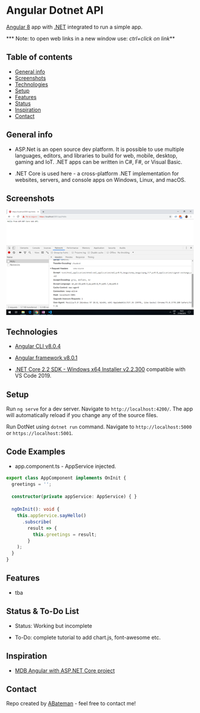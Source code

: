 # Angular Dotnet API

[Angular 8](https://angular.io/) app with [.NET](https://dotnet.microsoft.com/) integrated to run a simple app.

*** Note: to open web links in a new window use: _ctrl+click on link_**

## Table of contents

* [General info](#general-info)
* [Screenshots](#screenshots)
* [Technologies](#technologies)
* [Setup](#setup)
* [Features](#features)
* [Status](#status)
* [Inspiration](#inspiration)
* [Contact](#contact)

## General info

* ASP.Net is an open source dev platform. It is possible to use multiple languages, editors, and libraries to build for web, mobile, desktop, gaming and IoT. .NET apps can be written in C#, F#, or Visual Basic.

* .NET Core is used here - a cross-platform .NET implementation for websites, servers, and console apps on Windows, Linux, and macOS.

## Screenshots

![Example screenshot](./img/dotnet.png)

## Technologies

* [Angular CLI v8.0.4](https://cli.angular.io/)

* [Angular framework v8.0.1](https://angular.io/)

* [.NET Core 2.2 SDK - Windows x64 Installer v2.2.300](https://dotnet.microsoft.com/download/thank-you/dotnet-sdk-2.2.300-windows-x64-installer) compatible with VS Code 2019.

## Setup

Run `ng serve` for a dev server. Navigate to `http://localhost:4200/`. The app will automatically reload if you change any of the source files.

Run DotNet using `dotnet run` command. Navigate to `http://localhost:5000` or `https://localhost:5001`.

## Code Examples

* app.component.ts - AppService injected.

```typescript
export class AppComponent implements OnInit {
  greetings = '';

  constructor(private appService: AppService) { }

  ngOnInit(): void {
    this.appService.sayHello()
      .subscribe(
        result => {
          this.greetings = result;
        }
    );
  }
}

```

## Features

* tba

## Status & To-Do List

* Status: Working but incomplete

* To-Do: complete tutorial to add chart.js, font-awesome etc.

## Inspiration

* [MDB Angular with ASP.NET Core project](https://mdbootstrap.com/docs/angular/getting-started/net-core-integration/)

## Contact

Repo created by [ABateman](https://www.andrewbateman.org) - feel free to contact me!
